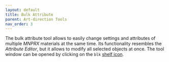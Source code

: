 ```yaml
---
layout: default
title: Bulk Attribute
parent: Art-direction Tools
nav_order: 3
---
```


The bulk attribute tool allows to easily change settings and attributes of multiple _MNPRX_ materials at the same time. Its functionality resembles the _Attribute Editor_, but it allows to modify all selected objects at once. The tool window can be opened by clicking on the `blk` [shelf icon](../shelf).